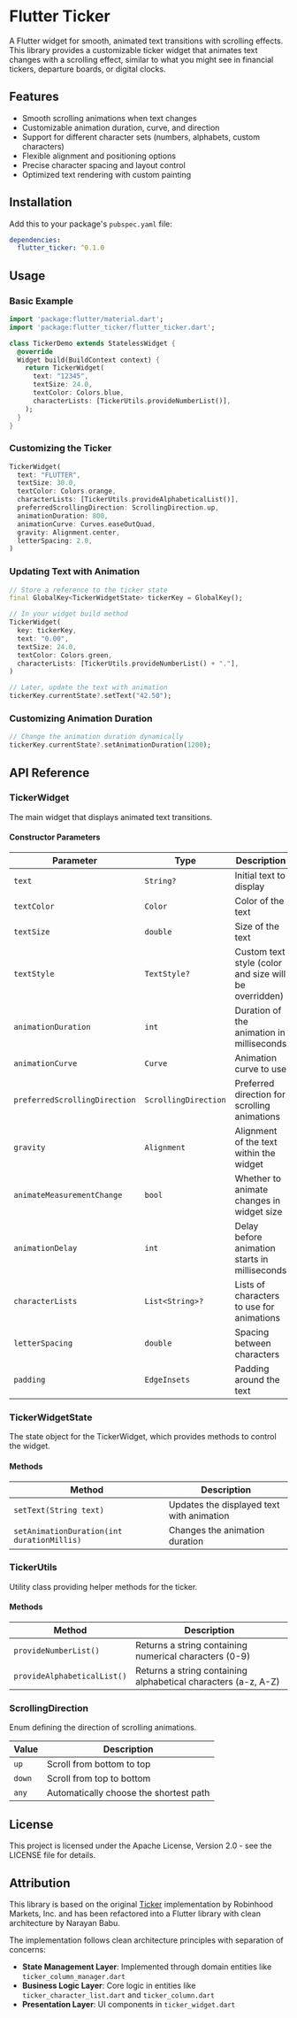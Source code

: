 # Flutter Ticker

A Flutter widget for smooth, animated text transitions with scrolling effects. This library provides a customizable ticker widget that animates text changes with a scrolling effect, similar to what you might see in financial tickers, departure boards, or digital clocks.

## Features

- Smooth scrolling animations when text changes
- Customizable animation duration, curve, and direction
- Support for different character sets (numbers, alphabets, custom characters)
- Flexible alignment and positioning options
- Precise character spacing and layout control
- Optimized text rendering with custom painting

## Installation

Add this to your package's `pubspec.yaml` file:

```yaml
dependencies:
  flutter_ticker: ^0.1.0
```

## Usage

### Basic Example

```dart
import 'package:flutter/material.dart';
import 'package:flutter_ticker/flutter_ticker.dart';

class TickerDemo extends StatelessWidget {
  @override
  Widget build(BuildContext context) {
    return TickerWidget(
      text: "12345",
      textSize: 24.0,
      textColor: Colors.blue,
      characterLists: [TickerUtils.provideNumberList()],
    );
  }
}
```

### Customizing the Ticker

```dart
TickerWidget(
  text: "FLUTTER",
  textSize: 30.0,
  textColor: Colors.orange,
  characterLists: [TickerUtils.provideAlphabeticalList()],
  preferredScrollingDirection: ScrollingDirection.up,
  animationDuration: 800,
  animationCurve: Curves.easeOutQuad,
  gravity: Alignment.center,
  letterSpacing: 2.0,
)
```

### Updating Text with Animation

```dart
// Store a reference to the ticker state
final GlobalKey<TickerWidgetState> tickerKey = GlobalKey();

// In your widget build method
TickerWidget(
  key: tickerKey,
  text: "0.00",
  textSize: 24.0,
  textColor: Colors.green,
  characterLists: [TickerUtils.provideNumberList() + "."],
)

// Later, update the text with animation
tickerKey.currentState?.setText("42.50");
```

### Customizing Animation Duration

```dart
// Change the animation duration dynamically
tickerKey.currentState?.setAnimationDuration(1200);
```

## API Reference

### TickerWidget

The main widget that displays animated text transitions.

#### Constructor Parameters

| Parameter | Type | Description |
|-----------|------|-------------|
| `text` | `String?` | Initial text to display |
| `textColor` | `Color` | Color of the text |
| `textSize` | `double` | Size of the text |
| `textStyle` | `TextStyle?` | Custom text style (color and size will be overridden) |
| `animationDuration` | `int` | Duration of the animation in milliseconds |
| `animationCurve` | `Curve` | Animation curve to use |
| `preferredScrollingDirection` | `ScrollingDirection` | Preferred direction for scrolling animations |
| `gravity` | `Alignment` | Alignment of the text within the widget |
| `animateMeasurementChange` | `bool` | Whether to animate changes in widget size |
| `animationDelay` | `int` | Delay before animation starts in milliseconds |
| `characterLists` | `List<String>?` | Lists of characters to use for animations |
| `letterSpacing` | `double` | Spacing between characters |
| `padding` | `EdgeInsets` | Padding around the text |

### TickerWidgetState

The state object for the TickerWidget, which provides methods to control the widget.

#### Methods

| Method | Description |
|--------|-------------|
| `setText(String text)` | Updates the displayed text with animation |
| `setAnimationDuration(int durationMillis)` | Changes the animation duration |

### TickerUtils

Utility class providing helper methods for the ticker.

#### Methods

| Method | Description |
|--------|-------------|
| `provideNumberList()` | Returns a string containing numerical characters (0-9) |
| `provideAlphabeticalList()` | Returns a string containing alphabetical characters (a-z, A-Z) |

### ScrollingDirection

Enum defining the direction of scrolling animations.

| Value | Description |
|-------|-------------|
| `up` | Scroll from bottom to top |
| `down` | Scroll from top to bottom |
| `any` | Automatically choose the shortest path |

## License

This project is licensed under the Apache License, Version 2.0 - see the LICENSE file for details.

## Attribution

This library is based on the original [Ticker](https://github.com/robinhood/ticker) implementation by Robinhood Markets, Inc. and has been refactored into a Flutter library with clean architecture by Narayan Babu.

The implementation follows clean architecture principles with separation of concerns:

- **State Management Layer**: Implemented through domain entities like `ticker_column_manager.dart`
- **Business Logic Layer**: Core logic in entities like `ticker_character_list.dart` and `ticker_column.dart`
- **Presentation Layer**: UI components in `ticker_widget.dart`
